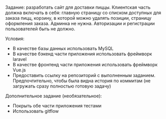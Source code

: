 <p>
Задание: разработать сайт для доставки пиццы. Клиентская часть должна включать в себя: главную страницу со списком доступных для заказа пицц, корзину, в которой можно удалять позиции, страницу оформления заказа. Админка не нужна. Авторизации и регистрации пользователей быть не должно.

Условия:
- В качестве базы данных использовать MySQL
- В качестве бэкенд части приложения использовать фреймворк laravel
- В качестве фронтенд части приложения использовать фреймворк Vue.js
- Предоставить ссылку на репозиторий с выполненным заданием. Предпочтительно, чтобы была видна история по коммитам (не загружать сразу полностью готовую задачу)

Дополнительное задание (необязательное):
- Покрыть обе части приложения тестами
- Использовать gitflow
</p>

